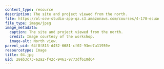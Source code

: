 ```yaml
---
content_type: resource
description: The site and project viewed from the north.
file: https://ol-ocw-studio-app-qa.s3.amazonaws.com/courses/4-170-ecuador-workshop-fall-2006/28eb3c7362a2f42c94619773df610d64_04.jpg
file_type: image/jpeg
image_metadata:
  caption: The site and project viewed from the north.
  credit: Image courtesy of the workshop.
  image-alt: North view.
parent_uid: 64f8f813-d452-6681-cf02-93ee7a11950e
resourcetype: Image
title: 04.jpg
uid: 28eb3c73-62a2-f42c-9461-9773df610d64
---
```

